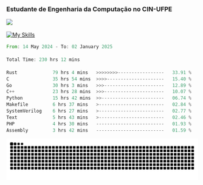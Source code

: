 
### Estudante de Engenharia da Computação no CIN-UFPE
<div>
      <!--<img width=400 src="https://github-readme-stats.vercel.app/api?username=Zed201&show_icons=true&theme=tokyonight" /-->
      <img width=400 src='https://leetcode.card.workers.dev/Zed201?theme=nord&font=baloo&extension=null' />
</div>


[![My Skills](https://skillicons.dev/icons?i=c,cpp,rust,py,java,neovim&theme=dark)](https://skillicons.dev)

<!--START_SECTION:waka-->

```rust
From: 14 May 2024 - To: 02 January 2025

Total Time: 230 hrs 12 mins

Rust             79 hrs 4 mins   >>>>>>>>-----------------   33.91 %
C                35 hrs 54 mins  >>>>---------------------   15.40 %
Go               30 hrs 3 mins   >>>----------------------   12.89 %
C++              23 hrs 28 mins  >>>----------------------   10.07 %
Python           15 hrs 42 mins  >>-----------------------   06.74 %
Makefile         6 hrs 37 mins   >------------------------   02.84 %
SystemVerilog    6 hrs 27 mins   >------------------------   02.77 %
Text             5 hrs 43 mins   >------------------------   02.46 %
PHP              4 hrs 30 mins   -------------------------   01.93 %
Assembly         3 hrs 42 mins   -------------------------   01.59 %
```

<!--END_SECTION:waka-->

<picture>
  <source media="(prefers-color-scheme: dark)" srcset="https://github.com/Zed201/Zed201/blob/output/github-contribution-grid-snake-dark.svg" />
  <img alt="github-snake" src="https://github.com/Zed201/Zed201/blob/output/github-contribution-grid-snake-dark.svg" />
</picture>
